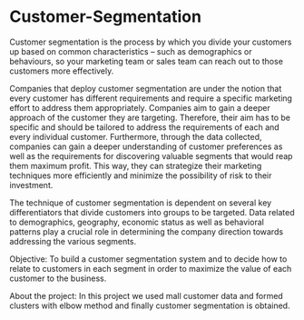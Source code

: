 # Customer-Segmentation

Customer segmentation is the process by which you divide your customers up based on common characteristics – such as demographics or behaviours, so your marketing team or sales team can reach out to those customers more effectively.

Companies that deploy customer segmentation are under the notion that every customer has different requirements and require a specific marketing effort to address them appropriately. Companies aim to gain a deeper approach of the customer they are targeting. Therefore, their aim has to be specific and should be tailored to address the requirements of each and every individual customer. Furthermore, through the data collected, companies can gain a deeper understanding of customer preferences as well as the requirements for discovering valuable segments that would reap them maximum profit. This way, they can strategize their marketing techniques more efficiently and minimize the possibility of risk to their investment.

The technique of customer segmentation is dependent on several key differentiators that divide customers into groups to be targeted. Data related to demographics, geography, economic status as well as behavioral patterns play a crucial role in determining the company direction towards addressing the various segments.

Objective: To build a customer segmentation system and to decide how to relate to customers in each segment in order to maximize the value of each customer to the business.


About the project:
In this project we used mall customer data and formed clusters with elbow method and finally customer segmentation is obtained.
